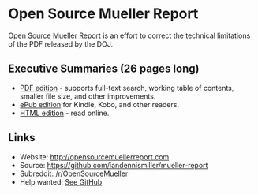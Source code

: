 # Open Source Mueller Report

[Open Source Mueller Report](http://opensourcemuellerreport.com) is an effort to correct the technical limitations of the PDF released by the DOJ.

## Executive Summaries (26 pages long)

- [PDF edition](http://opensourcemuellerreport.com/mueller-report-summaries.pdf) - supports full-text search, working table of contents, smaller file size, and other improvements.
- [ePub edition](http://opensourcemuellerreport.com/mueller-report-summaries.epub) for Kindle, Kobo, and other readers.
- [HTML edition](http://opensourcemuellerreport.com/mueller-report-summaries.html) - read online.

## Links

- Website: http://opensourcemuellerreport.com
- Source: https://github.com/iandennismiller/mueller-report
- Subreddit: [/r/OpenSourceMueller](https://www.reddit.com/r/OpenSourceMueller)
- Help wanted: [See GitHub](https://github.com/iandennismiller/mueller-report/blob/master/Contributing.md#helper-roles)
